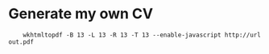 Generate my own CV
===================

        wkhtmltopdf -B 13 -L 13 -R 13 -T 13 --enable-javascript http://url out.pdf